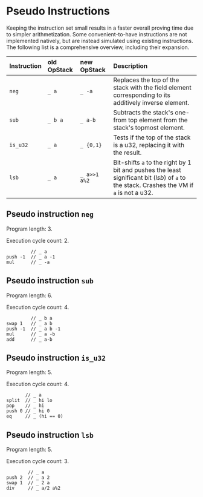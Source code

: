 # Pseudo Instructions

Keeping the instruction set small results in a faster overall proving time due to simpler arithmetization.
Some convenient-to-have instructions are not implemented natively, but are instead simulated using existing instructions.
The following list is a comprehensive overview, including their expansion.

| Instruction | old OpStack | new OpStack  | Description                                                                                                                                |
|:------------|:------------|:-------------|:-------------------------------------------------------------------------------------------------------------------------------------------|
| `neg`       | `_ a`       | `_ -a`       | Replaces the top of the stack with the field element corresponding to its additively inverse element.                                      |
| `sub`       | `_ b a`     | `_ a-b`      | Subtracts the stack's one-from top element from the stack's topmost element.                                                               |
| `is_u32`    | `_ a`       | `_ {0,1}`    | Tests if the top of the stack is a u32, replacing it with the result.                                                                      |
| `lsb`       | `_ a`       | `_ a>>1 a%2` | Bit-shifts `a` to the right by 1 bit and pushes the least significant bit (_lsb_) of `a` to the stack. Crashes the VM if `a` is not a u32. |

## Pseudo instruction `neg`

Program length: 3.

Execution cycle count: 2.

```
         // _ a
push -1  // _ a -1
mul      // _ -a
```

## Pseudo instruction `sub`

Program length: 6.

Execution cycle count: 4.

```
         // _ b a
swap 1   // _ a b
push -1  // _ a b -1
mul      // _ a -b
add      // _ a-b
```
## Pseudo instruction `is_u32`

Program length: 5.

Execution cycle count: 4.

```
       // _ a
split  // _ hi lo
pop    // _ hi
push 0 // _ hi 0
eq     // _ (hi == 0)
```

## Pseudo instruction `lsb`

Program length: 5.

Execution cycle count: 3.

```
        // _ a
push 2  // _ a 2
swap 1  // _ 2 a
div     // _ a/2 a%2
```

